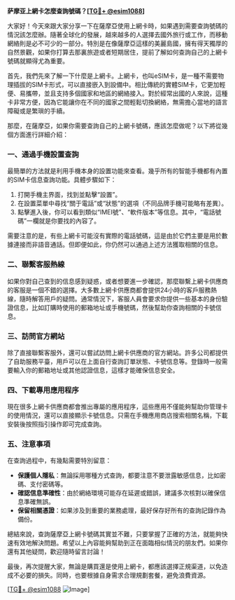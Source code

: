 **萨摩亚上網卡怎麼查詢號碼？[[TG💪+ @esim1088](https://t.me/s/esim1088)]**

大家好！今天來跟大家分享一下在薩摩亞使用上網卡時，如果遇到需要查詢號碼的情況該怎麼辦。隨著全球化的發展，越來越多的人選擇去國外旅行或工作，而移動網絡則是必不可少的一部分。特別是在像薩摩亞這樣的美麗島國，擁有得天獨厚的自然景觀，如果你打算去那裏旅遊或者短期居住，提前了解如何查詢自己的上網卡號碼就顯得尤為重要。

首先，我們先來了解一下什麼是上網卡。上網卡，也叫eSIM卡，是一種不需要物理插拔的SIM卡形式，可以直接嵌入到設備中。相比傳統的實體SIM卡，它更加輕便、易攜帶，並且支持多個國家和地區的網絡接入。對於經常出國的人來說，這種卡非常方便，因為它能讓你在不同的國家之間輕鬆切換網絡，無需擔心當地的語言障礙或是繁瑣的手續。

那麼，在薩摩亞，如果你需要查詢自己的上網卡號碼，應該怎麼做呢？以下將從幾個方面進行詳細介紹：

### 一、通過手機設置查詢

最簡單的方法就是利用手機本身的設置功能來查看。幾乎所有的智能手機都有內置的SIM卡信息查詢功能。具體步驟如下：

1. 打開手機主界面，找到並點擊“設置”。
2. 在設置菜單中尋找“關于電話”或“狀態”的選項（不同品牌手機可能略有差異）。
3. 點擊進入後，你可以看到類似“IMEI號”、“軟件版本”等信息。其中，“電話號碼”一欄就是你要找的內容了。

需要注意的是，有些上網卡可能沒有實際的電話號碼，這是由於它們主要是用於數據連接而非語音通話。但即便如此，你仍然可以通過上述方法獲取相關的信息。

### 二、聯繫客服熱線

如果你對自己查到的信息感到疑惑，或者想要進一步確認，那麼聯繫上網卡供應商的客服是一個不錯的選擇。大多數上網卡供應商都會提供24小時的客戶服務熱線，隨時解答用戶的疑問。通常情況下，客服人員會要求你提供一些基本的身份驗證信息，比如訂購時使用的郵箱地址或手機號碼，然後幫助你查詢相關的卡號信息。

### 三、訪問官方網站

除了直接聯繫客服外，還可以嘗試訪問上網卡供應商的官方網站。許多公司都提供了自助服務平臺，用戶可以在上面自行查詢訂單狀態、卡號信息等。登錄時一般需要輸入你的郵箱地址或其他認證信息，這樣才能確保信息安全。

### 四、下載專用應用程序

現在很多上網卡供應商都會推出專屬的應用程序，這些應用不僅能夠幫助你管理卡的使用情況，還可以直接顯示卡號信息。只需在手機應用商店搜索相關名稱，下載安裝後按照指引操作即可完成查詢。

### 五、注意事項

在查詢過程中，有幾點需要特別留意：

- **保護個人隱私**：無論採用哪種方式查詢，都要注意不要泄露敏感信息，比如密碼、支付密碼等。
- **確認信息準確性**：由於網絡環境可能存在延遲或錯誤，建議多次核對以確保信息準確無誤。
- **保留相關憑證**：如果涉及到重要的業務處理，最好保存好所有的查詢記錄作為備份。

總結來說，查詢薩摩亞上網卡號碼其實並不難，只要掌握了正確的方法，就能夠快速有效地解決問題。希望以上內容能夠幫助到正在面臨相似情況的朋友們。如果你還有其他疑問，歡迎隨時留言討論！

最後，再次提醒大家，無論是購買還是使用上網卡，都應該選擇正規渠道，以免造成不必要的損失。同時，也要根據自身需求合理規劃套餐，避免浪費資源。

[[TG💪+ @esim1088](https://t.me/s/esim1088) ![Image](https://i.postimg.cc/4NQfJmqS/Snipaste-2025-05-13-00-14-12.png)]